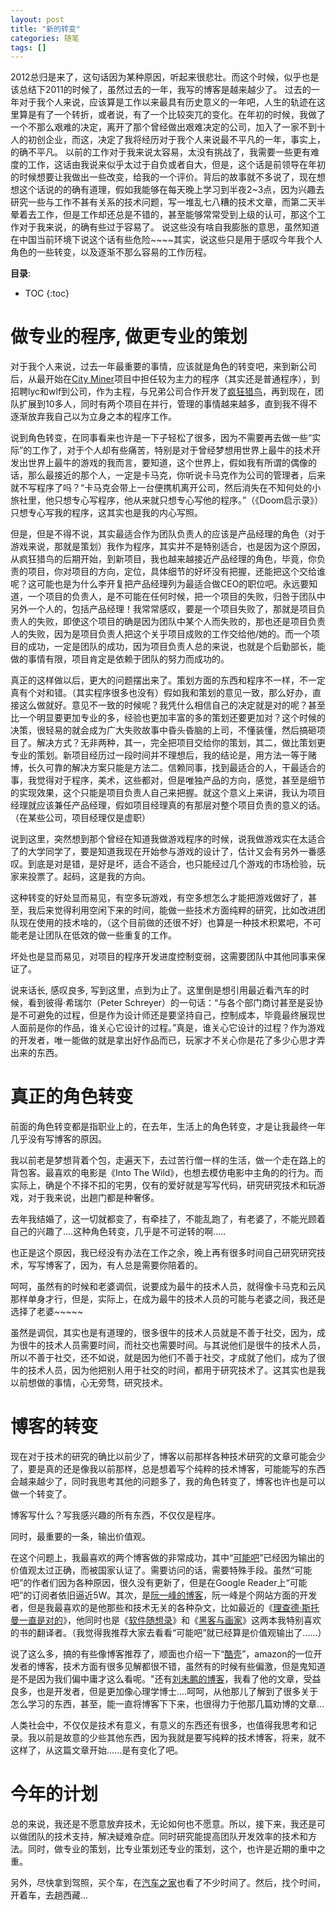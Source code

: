 ```yaml
---
layout: post
title: "新的转变"
categories: 随笔
tags: []
---
```


2012总归是来了，这句话因为某种原因，听起来很悲壮。而这个时候，似乎也是该总结下2011的时候了，虽然过去的一年，我写的博客是越来越少了。
过去的一年对于我个人来说，应该算是工作以来最具有历史意义的一年吧，人生的轨迹在这里算是有了一个转折，或者说，有了一个比较突兀的变化。在年初的时候，我做了一个不那么艰难的决定，离开了那个曾经做出艰难决定的公司，加入了一家不到十人的初创企业，而这，决定了我将经历对于我个人来说最不平凡的一年，事实上，的确不平凡。
以前的工作对于我来说太容易，太没有挑战了，我需要一些更有难度的工作，这话由我说来似乎太过于自负或者自大，但是，这个话是前领导在年初的时候想要让我做出一些改变，给我的一个评价。背后的故事就不多说了，现在想想这个话说的的确有道理，假如我能够在每天晚上学习到半夜2~3点，因为兴趣去研究一些与工作不甚有关系的技术问题，写一堆乱七八糟的技术文章，而第二天半晕着去工作，但是工作却还总是不错的，甚至能够常常受到上级的认可，那这个工作对于我来说，的确有些过于容易了。
说这些没有啥自我膨胀的意思，虽然知道在中国当前环境下说这个话有些危险~~~~其实，说这些只是用于感叹今年我个人角色的一些转变，以及逐渐不那么容易的工作历程。
<!-- more -->

**目录**:

* TOC
{:toc}


# 做专业的程序, 做更专业的策划
对于我个人来说，过去一年最重要的事情，应该就是角色的转变吧，来到新公司后，从最开始在[City Miner](https://market.android.com/details?id=net.hortor.santo "City Miner")项目中担任较为主力的程序（其实还是普通程序），到招聘lyc和wlf到公司，作为主程，与兄弟公司合作开发了[疯狂猎鸟](http://itunes.apple.com/cn/app/bird-hunting-mania-hd/id463399337?mt=8 "疯狂猎鸟")，再到现在，团队扩展到10多人，同时有两个项目在并行，管理的事情越来越多，直到我不得不逐渐放弃我自己以为立身之本的程序工作。

说到角色转变，在同事看来也许是一下子轻松了很多，因为不需要再去做一些“实际”的工作了，对于个人却有些痛苦，特别是对于曾经梦想用世界上最牛的技术开发出世界上最牛的游戏的我而言，要知道，这个世界上，假如我有所谓的偶像的话，那么最接近的那个人，一定是卡马克，你听说卡马克作为公司的管理者，后来就不写程序了吗？“卡马克会带上一台便携机离开公司，然后消失在不知何处的小旅社里，他只想专心写程序，他从来就只想专心写他的程序。”（《Doom启示录》）只想专心写我的程序，这其实也是我的内心写照。

但是，但是不得不说，其实最适合作为团队负责人的应该是产品经理的角色（对于游戏来说，那就是策划）我作为程序，其实并不是特别适合，也是因为这个原因，从疯狂猎鸟的后期开始，到新项目，我也越来越接近产品经理的角色，毕竟，你负责的项目，你对项目的方向，定位，具体细节的好坏没有把握，还能把这个交给谁呢？这可能也是为什么李开复把产品经理列为最适合做CEO的职位吧。永远要知道，一个项目的负责人，是不可能在任何时候，把一个项目的失败，归咎于团队中另外一个人的，包括产品经理！我常常感叹，要是一个项目失败了，那就是项目负责人的失败，即使这个项目的确是因为团队中某个人而失败的，那也还是项目负责人的失败，因为是项目负责人把这个关乎项目成败的工作交给他/她的。而一个项目的成功，一定是团队的成功，因为项目负责人总的来说，也就是个后勤部长，能做的事情有限，项目肯定是依赖于团队的努力而成功的。

真正的这样做以后，更大的问题摆出来了。策划方面的东西和程序不一样，不一定真有个对和错。（其实程序很多也没有）假如我和策划的意见一致，那么好办，直接这么做就好。意见不一致的时候呢？我凭什么相信自己的决定就是对的呢？甚至比一个明显要更加专业的多，经验也更加丰富的多的策划还要更加对？这个时候的决策，很轻易的就会成为广大失败故事中昏头昏脑的上司，不懂装懂，然后搞砸项目了。解决方式？无非两种，其一，完全把项目交给你的策划，其二，做比策划更专业的策划。新项目经历过一段时间并不理想后，我的结论是，用方法一等于赌博，长久可靠的解决方案只能是方法二。信赖同事，找到最适合的人，干最适合的事，我觉得对于程序，美术，这些都对，但是唯独产品的方向，感觉，甚至是细节的实现效果，这个只能是项目负责人自己来把握。就这个意义上来讲，我认为项目经理就应该兼任产品经理，假如项目经理真的有那层对整个项目负责的意义的话。（在某些公司，项目经理仅是虚职）

说到这里，突然想到那个曾经在知道我做游戏程序的时候，说我做游戏实在太适合了的大学同学了，要是知道我现在开始参与游戏的设计了，估计又会有另外一番感叹。到底是对是错，是好是坏，适合不适合，也只能经过几个游戏的市场检验，玩家来投票了。起码，这是我的方向。

这种转变的好处显而易见，有空多玩游戏，有空多想怎么才能把游戏做好了，甚至，我后来觉得利用空闲下来的时间，能做一些技术方面纯粹的研究，比如改进团队现在使用的技术啥的，（这个目前做的还很不好）也算是一种技术积累吧，不可能老是让团队在低效的做一些重复的工作。

坏处也是显而易见，对项目的程序开发进度控制变弱，这需要团队中其他同事来保证了。

说来话长, 感叹良多, 写到这里，点到为止了。这里倒是想引用最近看汽车的时候，看到彼得·希瑞尔（Peter Schreyer）的一句话：“与各个部门商讨甚至是妥协是不可避免的过程，但是作为设计师还是要坚持自己，控制成本，毕竟最终展现世人面前是你的作品，谁关心它设计的过程。”真是，谁关心它设计的过程？作为游戏的开发者，唯一能做的就是拿出好作品而已，玩家才不关心你是花了多少心思才弄出来的东西。

# 真正的角色转变

前面的角色转变都是指职业上的，在去年，生活上的角色转变，才是让我最终一年几乎没有写博客的原因。

我以前老是梦想背着个包，走遍天下，去过苦行僧一样的生活，做一个走在路上的背包客。最喜欢的电影是《Into The Wild》，也想去模仿电影中主角的的行为。而实际上，确是个不择不扣的宅男，仅有的爱好就是写写代码，研究研究技术和玩游戏，对于我来说，出趟门都是种奢侈。

去年我结婚了，这一切就都变了，有牵挂了，不能乱跑了，有老婆了，不能光顾着自己的兴趣了....这种角色转变，几乎是不可逆转的啊.....

也正是这个原因，我已经没有办法在工作之余，晚上再有很多时间自己研究研究技术，写写博客了，因为，有人总是需要你陪着的。

呵呵，虽然有的时候和老婆调侃，说要成为最牛的技术人员，就得像卡马克和云风那样单身才行，但是，实际上，在成为最牛的技术人员的可能与老婆之间，我还是选择了老婆~~~~~

虽然是调侃，其实也是有道理的，很多很牛的技术人员就是不善于社交，因为，成为很牛的技术人员需要时间，而社交也需要时间。与其说他们是很牛的技术人员，所以不善于社交，还不如说，就是因为他们不善于社交，才成就了他们，成为了很牛的技术人员，因为他把别人用于社交的时间，都用于研究技术了。这其实也是我以前想做的事情，心无旁骛，研究技术。

# 博客的转变

现在对于技术的研究的确比以前少了，博客以前那样各种技术研究的文章可能会少了，要是真的还是像我以前那样，总是想着写个纯粹的技术博客，可能能写的东西会越来越少了，同时我思考其他的问题多了，我的角色转变了，博客也许也是可以做一个转变了。

博客写什么？写我感兴趣的所有东西，不仅仅是程序。

同时，最重要的一条，输出价值观。

在这个问题上，我最喜欢的两个博客做的非常成功，其中“[可能吧](http://www.kenengba.com/ "可能吧")”已经因为输出的价值观太过正确，而被国家认证了。需要访问的话，需要特殊手段。虽然“可能吧”的作者们因为各种原因，很久没有更新了，但是在Google Reader上“可能吧”的订阅者依旧逼近5W。其次，是[阮一峰的博客](http://www.ruanyifeng.com/blog/ "阮一峰的博客")，阮一峰是个网站方面的开发者，但是我最喜欢的是他那些和技术无关的各种杂文，比如最近的《[理查德·斯托曼一直是对的](http://www.ruanyifeng.com/blog/2012/01/richard_stallman_was_right_all_along.html "理查德·斯托曼一直是对的")》，他同时也是《[软件随想录](http://book.douban.com/subject/4163938/ "软件随想录")》和《[黑客与画家](http://book.douban.com/subject/6021440/ "黑客与画家")》这两本我特别喜欢的书的翻译者。（我觉得我推荐大家去看看“可能吧”就已经算是价值观输出了......）

说了这么多，搞的有些像博客推荐了，顺面也介绍一下“[酷壳](http://coolshell.cn/ "酷壳")”，amazon的一位开发者的博客，技术方面有很多见解都很不错，虽然有的时候有些偏激，但是鬼知道是不是因为我们偏中庸才这么看呢。"还有[刘未鹏的博客](http://mindhacks.cn/ "刘未鹏的博客")，我看了他的文章，受益良多，也是开发者，但是更加像心理学博士....呵呵，从他那儿了解到了很多关于怎么学习的东西，甚至，能一直将博客下下来，也很得力于他那几篇劝博的文章...

人类社会中，不仅仅是技术有意义，有意义的东西还有很多，也值得我思考和记录。我以前是故意的少些其他东西，因为我就是要写纯粹的技术博客，将来，就不这样了，从这篇文章开始......是有变化了吧。

# 今年的计划

总的来说，我还是不愿意放弃技术，无论如何也不愿意。所以，接下来，我还是可以做团队的技术支持，解决疑难杂症。同时研究能提高团队开发效率的技术和方法。同时，做专业的策划，比专业策划还专业的策划，这个，也许是近期的重中之重。

另外，尽快拿到驾照，买个车，在[汽车之家](http://www.autohome.com.cn/ "汽车之家")也看了不少时间了。然后，找个时间，开着车，去趟西藏...

